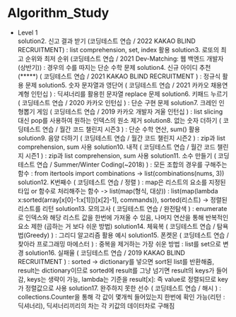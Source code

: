 # Algorithm_Study

- Level 1  
solution2. 신고 결과 받기 (코딩테스트 연습 / 2022 KAKAO BLIND RECRUITMENT) : list comprehension, set, index 활용
solution3. 로또의 최고 순위와 최저 순위 (코딩테스트 연습 / 2021 Dev-Matching: 웹 백엔드 개발자(상반기)) : 경우의 수를 따지는 단순 수학 문제
solution4. 신규 아이디 추천 (*****) ( 코딩테스트 연습 / 2021 KAKAO BLIND RECRUITMENT ) : 정규식 활용 문제 
solution5. 숫자 문자열과 영단어 ( 코딩테스트 연습 / 2021 카카오 채용연계형 인턴십 ) : 딕셔너리를 활용힌 문자열 replace 문제
solution6. 키패드 누르기 ( 코딩테스트 연습 / 2020 카카오 인턴십 ) : 단순 구현 문제
solution7. 크레인 인형뽑기 게임 ( 코딩테스트 연습 / 2019 카카오 개발자 겨울 인턴십 ) : list slicing 대신 pop를 사용하여 원하는 인덱스의 원소 제거
solution8. 없는 숫자 더하기 ( 코딩테스트 연습 / 월간 코드 챌린지 시즌3 ) : 단순 수학 연산, sum() 활용
solution9. 음양 더하기 ( 코딩테스트 연습 / 월간 코드 챌린지 시즌2 ) : zip과 list comprehension, sum 사용
solution10. 내적 ( 코딩테스트 연습 / 월간 코드 챌린지 시즌1 ) : zip과 list comprehension, sum 사용
solution11. 소수 만들기 ( 코딩테스트 연습 / Summer/Winter Coding(~2018) ) : 모든 조합의 경우를 구해주는 함수 : from itertools import combinations -> list(combinations(nums, 3))
solution12. K번째수 ( 코딩테스트 연습 / 정렬 ) : map은 리스트의 요소를 지정된 타입 or 함수로 처리해주는 함수 -> list(map(형식, 대상)) : list(map(lambda x:sorted(array[x[0]-1:x[1]])[x[2]-1], commands)), sorted(리스트) -> 정렬된 리스트를 리턴
solution13. 모의고사 ( 코딩테스트 연습 / 완전탐색 ) : enumerate로 인덱스와 해당 리스트 값을 한번에 가져올 수 있음, 나머지 연산을 통해 반복적인 요소 제한 (곱하는 거 보다 쉬운 방법)
solution14. 체육복 ( 코딩테스트 연습 / 탐욕법(Greedy) ) : 그리디 알고리즘 활용 예시
solution15. 폰켓몬 ( 코딩테스트 연습 / 찾아라 프로그래밍 마에스터 ) : 중복을 제거하는 가장 쉬운 방법 : list를 set으로 변경
solution16. 실패율 ( 코딩테스트 연습 / 2019 KAKAO BLIND RECRUITMENT ) : sorted -> dictionary를 넣으면 sort된 list를 반환해줌, result는 dictionary이므로 sorted에 result를 그냥 넘기면 result의 keys가 들어감, keys는 생략이 가능, lambda는 기준을 result[x]: 즉 value로 정렬되므로 key가 정렬값으로 사용
solution17. 완주하지 못한 선수 ( 코딩테스트 연습 / 해시 ) : collections.Counter을 통해 각 값이 몇개씩 들어있는지 한번에 확인 가능(리턴 : 딕셔너리), 딕셔너리끼리의 차는 각 키값의 데이터차로 구해짐
